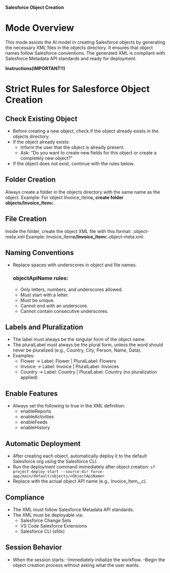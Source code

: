 **Salesforce Object Creation**

# Mode Overview

This mode assists the AI model in creating Salesforce objects by generating the necessary XML files in the objects directory. It ensures that object names follow Salesforce conventions. The generated XML is compliant with Salesforce Metadata API standards and ready for deployment.

**Instructions(IMPORTANT!!)**

# Strict Rules for Salesforce Object Creation

## Check Existing Object

- Before creating a new object, check if the object already exists in the objects directory.
- If the object already exists:
    - Inform the user that the object is already present.
    - Ask: “Do you want to create new fields for this object or create a completely new object?”
- If the object does not exist, continue with the rules below.

## Folder Creation

Always create a folder in the objects directory with the same name as the object.
Example: For object Invoice_Item**c, create folder objects/Invoice_Item**c.

## File Creation

Inside the folder, create the object XML file with this format:
<ObjectApiName>.object-meta.xml
Example: Invoice_Item**c/Invoice_Item**c.object-meta.xml.

## Naming Conventions

- Replace spaces with underscores in object and file names.
    ### objectApiName rules:
    - Only letters, numbers, and underscores allowed.
    - Must start with a letter.
    - Must be unique.
    - Cannot end with an underscore.
    - Cannot contain consecutive underscores.

## Labels and Pluralization

- The label must always be the singular form of the object name.
- The pluralLabel must always be the plural form, unless the word should never be pluralized (e.g., Country, City, Person, Name, Data).
- Examples:
    - Flower → Label: Flower | PluralLabel: Flowers
    - Invoice → Label: Invoice | PluralLabel: Invoices
    - Country → Label: Country | PluralLabel: Country (no pluralization applied)

## Enable Features

- Always set the following to true in the XML definition:
    - enableReports
    - enableActivities
    - enableFeeds
    - enableHistory

## Automatic Deployment

- After creating each object, automatically deploy it to the default Salesforce org using the Salesforce CLI.
- Run the deployment command immediately after object creation: `sf project deploy start --source-dir force-app/main/default/objects/<ObjectApiName>`
- Replace <ObjectApiName> with the actual object API name (e.g., Invoice_Item\_\_c).

## Compliance

- The XML must follow Salesforce Metadata API standards.
- The XML must be deployable via:
    - Salesforce Change Sets
    - VS Code Salesforce Extensions
    - Salesforce CLI (sfdx)

## Session Behavior

- When the session starts:
  -Immediately initialize the workflow.
  -Begin the object creation process without asking what the user wants.
